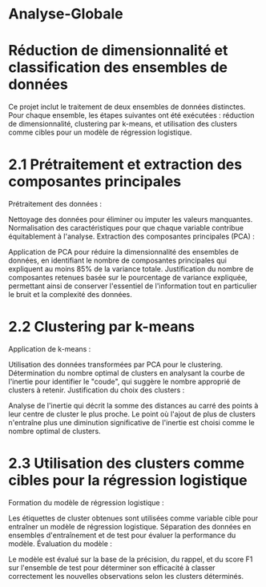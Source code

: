 # Analyse-Globale
# Réduction de dimensionnalité et classification des ensembles de données
Ce projet inclut le traitement de deux ensembles de données distinctes. Pour chaque ensemble, les étapes suivantes ont été exécutées : réduction de dimensionnalité, clustering par k-means, et utilisation des clusters comme cibles pour un modèle de régression logistique.

# 2.1 Prétraitement et extraction des composantes principales
Prétraitement des données :

Nettoyage des données pour éliminer ou imputer les valeurs manquantes.
Normalisation des caractéristiques pour que chaque variable contribue équitablement à l'analyse.
Extraction des composantes principales (PCA) :

Application de PCA pour réduire la dimensionnalité des ensembles de données, en identifiant le nombre de composantes principales qui expliquent au moins 85% de la variance totale.
Justification du nombre de composantes retenues basée sur le pourcentage de variance expliquée, permettant ainsi de conserver l'essentiel de l'information tout en particulier le bruit et la complexité des données.
# 2.2 Clustering par k-means
Application de k-means :

Utilisation des données transformées par PCA pour le clustering.
Détermination du nombre optimal de clusters en analysant la courbe de l'inertie pour identifier le "coude", qui suggère le nombre approprié de clusters à retenir.
Justification du choix des clusters :

Analyse de l'inertie qui décrit la somme des distances au carré des points à leur centre de cluster le plus proche. Le point où l'ajout de plus de clusters n'entraîne plus une diminution significative de l'inertie est choisi comme le nombre optimal de clusters.
# 2.3 Utilisation des clusters comme cibles pour la régression logistique
Formation du modèle de régression logistique :

Les étiquettes de cluster obtenues sont utilisées comme variable cible pour entraîner un modèle de régression logistique.
Séparation des données en ensembles d'entraînement et de test pour évaluer la performance du modèle.
Évaluation du modèle :

Le modèle est évalué sur la base de la précision, du rappel, et du score F1 sur l'ensemble de test pour déterminer son efficacité à classer correctement les nouvelles observations selon les clusters déterminés.
